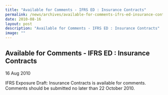 ```yaml
---
title: "Available for Comments - IFRS ED : Insurance Contracts"
permalink: /news/archives/available-for-comments-ifrs-ed-insurance-contracts/
date: 2010-08-16
layout: post
description: "Available for Comments - IFRS ED : Insurance Contracts"
image: ""
---
```

Available for Comments - IFRS ED : Insurance Contracts
------------------------------------------------------

16 Aug 2010

IFRS Exposure Draft: Insurance Contracts is available for comments.  
Comments should be submitted no later than 22 October 2010.